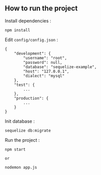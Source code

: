 ## How to run the project

Install dependencies :

```
npm install
```

Edit `config/config.json` :

```
{
    "development": {
        "username": "root",
        "password": null,
        "database": "sequelize-example",
        "host": "127.0.0.1",
        "dialect": "mysql"
    },
    "test": {
        ...
    },
    "production": {
        ...
    }
}
```

Init database :

```
sequelize db:migrate

```

Run the project :

```
npm start 

or

nodemon app.js
```